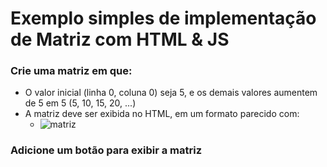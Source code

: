 # Exemplo simples de implementação de Matriz com HTML & JS

### Crie uma matriz em que:
- O valor inicial (linha 0, coluna 0) seja 5, e os demais valores aumentem de 5 em 5 (5, 10, 15, 20, ...)
- A matriz deve ser exibida no HTML, em um formato parecido com:
   - ![matriz](https://github.com/user-attachments/assets/e5afe1da-1fbe-4fab-a5fd-c52c16b6773f)
### Adicione um botão para exibir a matriz
